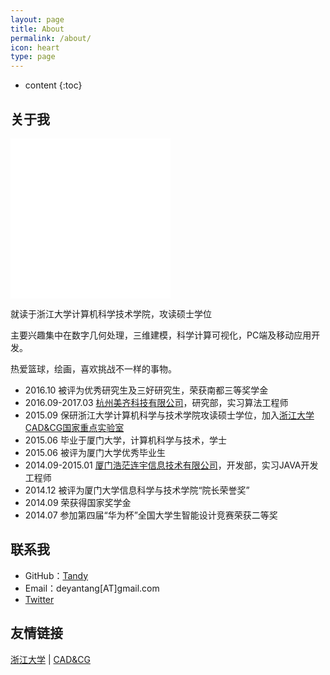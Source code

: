 ```yaml
---
layout: page
title: About
permalink: /about/
icon: heart
type: page
---
```


* content
{:toc}

## 关于我

<iframe src="{{ prepend: site.baseurl }}/images/Totoro.png" style="border: 0;height: 256px;width: 256px;overflow: hidden;" frameBorder="0"></iframe>

就读于浙江大学计算机科学技术学院，攻读硕士学位

主要兴趣集中在数字几何处理，三维建模，科学计算可视化，PC端及移动应用开发。

热爱篮球，绘画，喜欢挑战不一样的事物。

* 2016.10 被评为优秀研究生及三好研究生，荣获南都三等奖学金
* 2016.09-2017.03 [杭州美齐科技有限公司](http://i-align.com/)，研究部，实习算法工程师
* 2015.09 保研浙江大学计算机科学与技术学院攻读硕士学位，加入[浙江大学CAD&CG国家重点实验室](http://www.cad.zju.edu.cn/)
* 2015.06 毕业于厦门大学，计算机科学与技术，学士
* 2015.06 被评为厦门大学优秀毕业生
* 2014.09-2015.01	[厦门浩茫连宇信息技术有限公司](http://www.hmlyinfo.com/)，开发部，实习JAVA开发工程师
* 2014.12 被评为厦门大学信息科学与技术学院“院长荣誉奖”
* 2014.09 荣获得国家奖学金
* 2014.07 参加第四届“华为杯”全国大学生智能设计竞赛荣获二等奖


## 联系我

* GitHub：[Tandy](https://github.com/tandy123)
* Email：deyantang[AT]gmail.com
* [Twitter](https://twitter.com/tandy123)


## 友情链接

[浙江大学](http://www.zju.edu.cn/) \| [CAD&CG](http://www.cad.zju.edu.cn/)

